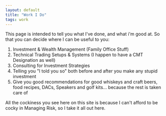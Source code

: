 ```yaml
---
layout: default
title: "Work I Do"
tags: work
---
```



This page is intended to tell you what I've done, and what i'm good at. So that you can decide where I can be useful to you:
1. Investment & Wealth Management (Family Office Stuff)
2. Technical Trading Setups & Systems (I happen to have a CMT Designation as well)
3. Consulting for Investment Strategies
4. Telling you "I told you so" both before and after you make any stupid investment
5. Give you good recommendations for good whiskeys and craft beers, food recipes, DACs, Speakers and golf kits... because the rest is taken care of


All the cockiness you see here on this site is because I can't afford to be cocky in Managing Risk, so I take it all out here.
